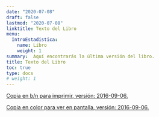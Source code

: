 ```yaml
---
date: "2020-07-08"
draft: false
lastmod: "2020-07-08"
linktitle: Texto del Libro
menu:
  IntroEstadistica:
    name: Libro
    weight: 1
summary:  Aquí encontrarás la última versión del libro.
title: Texto del Libro
toc: true
type: docs
# weight: 1
---
```



[Copia en b/n para imprimir, versión: 2016-09-06.](/IntroEstadistica/Curso/000-CursoEstadistica-bn.pdf)

[Copia en color para ver en pantalla, versión: 2016-09-06.](/IntroEstadistica/Curso/000-CursoEstadistica-color.pdf)




